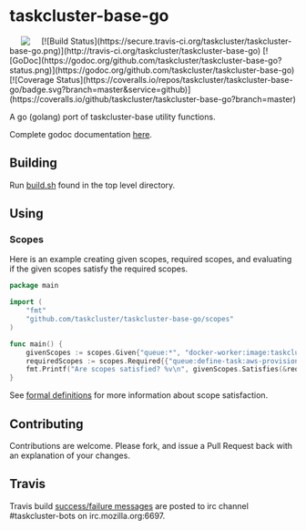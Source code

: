 # taskcluster-base-go
<img hspace="20" align="left" src="https://tools.taskcluster.net/lib/assets/taskcluster-120.png" />
[![Build Status](https://secure.travis-ci.org/taskcluster/taskcluster-base-go.png)](http://travis-ci.org/taskcluster/taskcluster-base-go)
[![GoDoc](https://godoc.org/github.com/taskcluster/taskcluster-base-go?status.png)](https://godoc.org/github.com/taskcluster/taskcluster-base-go)
[![Coverage Status](https://coveralls.io/repos/taskcluster/taskcluster-base-go/badge.svg?branch=master&service=github)](https://coveralls.io/github/taskcluster/taskcluster-base-go?branch=master)

A go (golang) port of taskcluster-base utility functions.

Complete godoc documentation [here](https://godoc.org/github.com/taskcluster/taskcluster-base-go).

## Building
Run
[build.sh](https://github.com/taskcluster/taskcluster-base-go/blob/master/build.sh)
found in the top level directory.

## Using

### Scopes

Here is an example creating given scopes, required scopes, and evaluating if
the given scopes satisfy the required scopes.

```go
package main

import (
	"fmt"
	"github.com/taskcluster/taskcluster-base-go/scopes"
)

func main() {
	givenScopes := scopes.Given{"queue:*", "docker-worker:image:taskcluster/builder:0.5.6"}
	requiredScopes := scopes.Required{{"queue:define-task:aws-provisioner-v1/build-c4-2xlarge", "docker-worker:cache:tc-vcs"}, {"queue:define-task:*"}}
	fmt.Printf("Are scopes satisfied? %v\n", givenScopes.Satisfies(&requiredScopes))
}
```

See [formal definitions](http://docs.taskcluster.net/presentations/scopes/#/definitions)
for more information about scope satisfaction.

## Contributing
Contributions are welcome. Please fork, and issue a Pull Request back with an
explanation of your changes.

## Travis
Travis build [success/failure messages](http://travis-ci.org/taskcluster/taskcluster-base-go)
are posted to irc channel #taskcluster-bots on irc.mozilla.org:6697.
